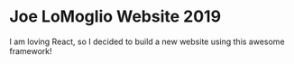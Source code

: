 # Joe LoMoglio Website 2019

I am loving React, so I decided to build a new website using this awesome framework!
